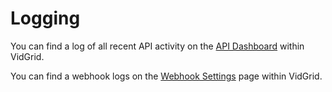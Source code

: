 # Logging

You can find a log of all recent API activity on the <a href="https://app.vidgrid.com/api/dashboard" target="_blank">API Dashboard</a> within VidGrid.

You can find a webhook logs on the <a href="https://app.vidgrid.com/webhooks" target="_blank">Webhook Settings</a> page within VidGrid.